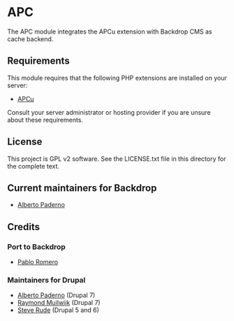 # APC

The APC module integrates the APCu extension with Backdrop CMS as cache backend.


## Requirements

This module requires that the following PHP extensions are installed on your
server:

- [APCu](https://www.php.net/manual/en/book.apcu.php)

Consult your server administrator or hosting provider if you are unsure about
these requirements.


## License
This project is GPL v2 software. See the LICENSE.txt file in this directory for
the complete text.


## Current maintainers for Backdrop

- [Alberto Paderno](https://github.com/avpaderno)


## Credits

### Port to Backdrop

- [Pablo Romero](https://github.com/pablo-romero)

### Maintainers for Drupal

- [Alberto Paderno](https:://www.drupal.org/u/avpaderno) (Drupal 7)
- [Raymond Muilwijk](https://www.drupal.org/u/r.muilwijk) (Drupal 7)
- [Steve Rude](https://www.drupal.org/u/slantview) (Drupal 5 and 6)
